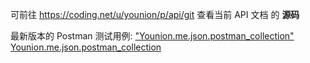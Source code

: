可前往 https://coding.net/u/younion/p/api/git 查看当前 API 文档 的 **源码**

最新版本的 Postman 测试用例: ["Younion.me.json.postman_collection"](ref/Younion.me.json.postman_collection)
[Younion.me.json.postman_collection][1]

[1]: ref/Younion.me.json.postman_collection
